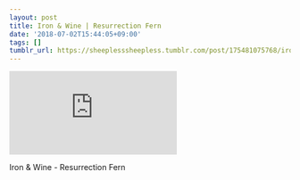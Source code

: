 ```yaml
---
layout: post
title: Iron & Wine | Resurrection Fern
date: '2018-07-02T15:44:05+09:00'
tags: []
tumblr_url: https://sheeplesssheepless.tumblr.com/post/175481075768/iron-wine-resurrection-fern
---
```

<iframe src="https://www.youtube.com/embed/dLX8wWDkt24" frameborder="0" allow="accelerometer; autoplay; encrypted-media; gyroscope; picture-in-picture" allowfullscreen></iframe>  

Iron & Wine - Resurrection Fern

